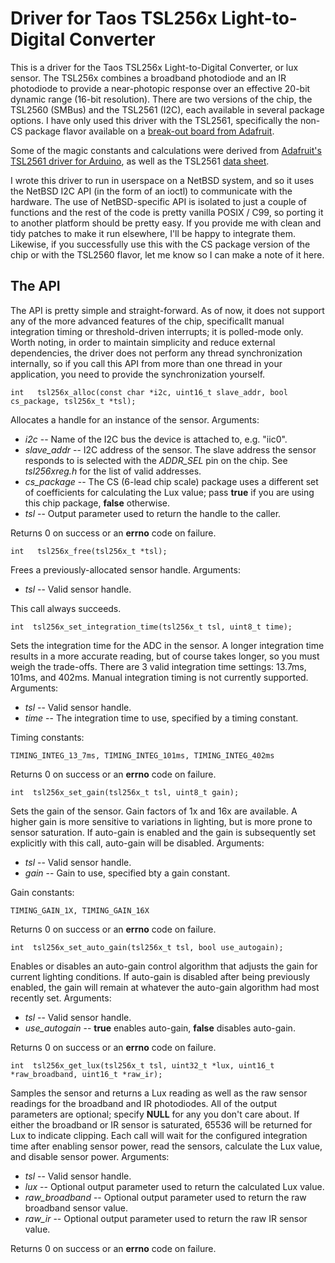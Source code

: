# Driver for Taos TSL256x Light-to-Digital Converter

This is a driver for the Taos TSL256x Light-to-Digital Converter, or lux sensor.
The TSL256x combines a broadband photodiode and an IR photodiode to provide a near-photopic response over an effective 20-bit dynamic range (16-bit resolution).
There are two versions of the chip, the TSL2560 (SMBus) and the TSL2561 (I2C), each available in several package options.
I have only used this driver with the TSL2561, specifically the non-CS package flavor available on a [break-out board from Adafruit](https://www.adafruit.com/product/439).

Some of the magic constants and calculations were derived from [Adafruit's TSL2561 driver for Arduino](https://github.com/adafruit/Adafruit_TSL2561), as well as the TSL2561 [data sheet](https://cdn-shop.adafruit.com/datasheets/TSL2561.pdf).

I wrote this driver to run in userspace on a NetBSD system, and so it uses the NetBSD I2C API (in the form of an ioctl) to communicate with the hardware.
The use of NetBSD-specific API is isolated to just a couple of functions and the rest of the code is pretty vanilla POSIX / C99, so porting it to another platform should be pretty easy.
If you provide me with clean and tidy patches to make it run elsewhere, I'll be happy to integrate them.
Likewise, if you successfully use this with the CS package version of the chip or with the TSL2560 flavor, let me know so I can make a note of it here.

## The API

The API is pretty simple and straight-forward.
As of now, it does not support any of the more advanced features of the chip, specificallt manual integration timing or threshold-driven interrupts; it is polled-mode only.
Worth noting, in order to maintain simplicity and reduce external dependencies, the driver does not perform any thread synchronization internally, so if you call this API from more than one thread in your application, you need to provide the synchronization yourself.

    int   tsl256x_alloc(const char *i2c, uint16_t slave_addr, bool cs_package, tsl256x_t *tsl);

Allocates a handle for an instance of the sensor.
Arguments:

* *i2c* -- Name of the I2C bus the device is attached to, e.g. "iic0".
* *slave_addr* -- I2C address of the sensor.
The slave address the sensor responds to is selected with the *ADDR_SEL* pin on the chip.  See *tsl256xreg.h* for the list of valid addresses.
* *cs_package* -- The CS (6-lead chip scale) package uses a different set of coefficients for calculating the Lux value; pass **true** if you are using this chip package, **false** otherwise.
* *tsl* -- Output parameter used to return the handle to the caller.

Returns 0 on success or an **errno** code on failure.

    int   tsl256x_free(tsl256x_t *tsl);

Frees a previously-allocated sensor handle.
Arguments:

* *tsl* -- Valid sensor handle.

This call always succeeds.

    int  tsl256x_set_integration_time(tsl256x_t tsl, uint8_t time);

Sets the integration time for the ADC in the sensor.
A longer integration time results in a more accurate reading, but of
course takes longer, so you must weigh the trade-offs.
There are 3 valid integration time settings: 13.7ms, 101ms, and 402ms.
Manual integration timing is not currently supported.
Arguments:

* *tsl* -- Valid sensor handle.
* *time* -- The integration time to use, specified by a timing constant.

Timing constants:

    TIMING_INTEG_13_7ms, TIMING_INTEG_101ms, TIMING_INTEG_402ms

Returns 0 on success or an **errno** code on failure.

    int  tsl256x_set_gain(tsl256x_t tsl, uint8_t gain);

Sets the gain of the sensor. 
Gain factors of 1x and 16x are available. 
A higher gain is more sensitive to variations in lighting, but is more prone to sensor saturation.
If auto-gain is enabled and the gain is subsequently set explicitly with this call, auto-gain will be disabled.
Arguments:

* *tsl* -- Valid sensor handle.
* *gain* -- Gain to use, specified bty a gain constant.

Gain constants:

    TIMING_GAIN_1X, TIMING_GAIN_16X

Returns 0 on success or an **errno** code on failure.

    int  tsl256x_set_auto_gain(tsl256x_t tsl, bool use_autogain);

Enables or disables an auto-gain control algorithm that adjusts the gain for current lighting conditions.
If auto-gain is disabled after being previously enabled, the gain will remain at whatever the auto-gain algorithm had most recently set.
Arguments:

* *tsl* -- Valid sensor handle.
* *use_autogain* -- **true** enables auto-gain, **false** disables auto-gain.

Returns 0 on success or an **errno** code on failure.

    int  tsl256x_get_lux(tsl256x_t tsl, uint32_t *lux, uint16_t *raw_broadband, uint16_t *raw_ir);

Samples the sensor and returns a Lux reading as well as the raw sensor readings for the broadband and IR photodiodes.
All of the output parameters are optional; specify **NULL** for any you don't care about.
If either the broadband or IR sensor is saturated, 65536 will be returned for Lux to indicate clipping.
Each call will wait for the configured integration time after enabling sensor power, read the sensors, calculate the Lux value, and  disable sensor power.
Arguments:

* *tsl* -- Valid sensor handle.
* *lux* -- Optional output parameter used to return the calculated Lux value.
* *raw_broadband* -- Optional output parameter used to return the raw broadband sensor value.
* *raw_ir* -- Optional output parameter used to return the raw IR sensor value.

Returns 0 on success or an **errno** code on failure.

